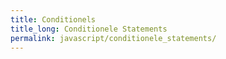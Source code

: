 ```yaml
---
title: Conditionels
title_long: Conditionele Statements
permalink: javascript/conditionele_statements/
---
```

